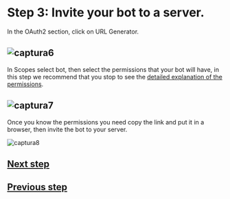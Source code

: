 # Step 3: Invite your bot to a server.

In the OAuth2 section, click on URL Generator. 

![captura6](https://github.com/VictorFloresJuarez/Workshop-Bots-on-Discord/blob/main/Resources/captura6.png?raw=true)
---------------------------------------------------------------------------------------------------------------------
In Scopes select bot, then select the permissions that your bot will have, in this step we recommend that you stop to see the [detailed explanation of the permissions](). 

![captura7](https://github.com/VictorFloresJuarez/Workshop-Bots-on-Discord/blob/main/Resources/captura7.png?raw=true)
---------------------------------------------------------------------------------------------------------------------
Once you know the permissions you need copy the link and put it in a browser, then invite the bot to your server.


![captura8](https://github.com/VictorFloresJuarez/Workshop-Bots-on-Discord/blob/main/Resources/captura8.png?raw=true)


## [Next step](https://github.com/VictorFloresJuarez/Workshop-Bots-on-Discord/blob/main/Sections/Creation%20process/%3EStep2%2B%2B%2B/Step4.md)
## [Previous step](https://github.com/VictorFloresJuarez/Workshop-Bots-on-Discord/blob/main/Sections/Creation%20process/%3EStep2%2B%2B%2B/Step2.md)
